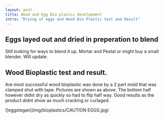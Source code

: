 ```yaml
---
layout: post
title: Wood and Egg Bio plastic development
intro: "Drying of eggs and Wood Bio Plastic test and Result"
---
```

## Eggs layed out and dried in preperation to blend
Still looking for ways to blend it up. Mortar and Pestal or might buy a small blender. WIll update.
## Wood Bioplastic test and result. 
Are most successful wood bioplastic was done by a 2 part mold that was clamped shut with tape. Pictures are shown as above. The bottom half however didnt dry as quickly so had to flip half way. Good results as the product didnt show as much cracking or curlaged.

![eggstegan](img/bioplastics/CAUTION EGGS.jpg)

